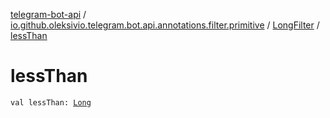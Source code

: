 [telegram-bot-api](../../index.md) / [io.github.oleksivio.telegram.bot.api.annotations.filter.primitive](../index.md) / [LongFilter](index.md) / [lessThan](./less-than.md)

# lessThan

`val lessThan: `[`Long`](https://kotlinlang.org/api/latest/jvm/stdlib/kotlin/-long/index.html)